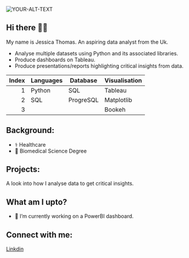 <picture>
 <source media="(prefers-color-scheme: dark)" srcset="https://www.colocationamerica.com/wp-content/uploads/2020/03/business-data-analysis.png">
 <source media="(prefers-color-scheme: light)" srcset="https://www.colocationamerica.com/wp-content/uploads/2020/03/business-data-analysis.png">
 <img alt="YOUR-ALT-TEXT" src="https://www.colocationamerica.com/wp-content/uploads/2020/03/business-data-analysis.png">
</picture>

## Hi there 👋🏿

My name is Jessica Thomas. An aspiring data analyst from the Uk.
- Analyse multiple datasets using Python and its associated libraries.
- Produce dashboards on Tableau.
- Produce presentations/reports highlighting critical insights from data.

| Index| Languages | Database  | Visualisation |
|-----:|-----------|-----------|---------------|
|     1| Python    | SQL       | Tableau       |
|     2| SQL       | ProgreSQL  | Matplotlib    |
|     3|           |           | Bookeh        |

## Background:
- ⚕️ Healthcare
- 🥼 Biomedical Science Degree

## Projects:
A look into how I analyse data to get critical insights.

## What am I upto?
- 🚧 I’m currently working on a PowerBI dashboard.

## Connect with me:
[Linkdin](https://www.linkedin.com/in/jessica-t-b65550307?utm_source=share&utm_campaign=share_via&utm_content=profile&utm_medium=android_app)

<!--
**bioforlife/bioforlife** is a ✨ _special_ ✨ repository because its `README.md` (this file) appears on your GitHub profile.
-->
